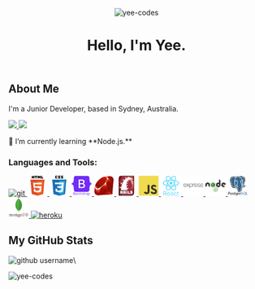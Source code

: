 <!--
**yee-codes/yee-codes** is a ✨ _special_ ✨ repository because its `README.md` (this file) appears on your GitHub profile.

Here are some ideas to get you started:

- 🔭 I’m currently working on ...
- 🌱 I’m currently learning ...
- 👯 I’m looking to collaborate on ...
- 🤔 I’m looking for help with ...
- 💬 Ask me about ...
- 📫 How to reach me: ...
- 😄 Pronouns: ...
- ⚡ Fun fact: ...
-->

<header>
    <p>
        <img src="https://komarev.com/ghpvc/?username=yee-codes&label=Profile%20views&color=0e75b6&style=flat" alt="yee-codes" />
    </p>
    <h1>Hello, I'm Yee.</h1>
</header>

<section>
    <h2>About Me</h2>
    <p>I'm a Junior Developer, based in Sydney, Australia.</p>
</section>

<section>
    <p>
        <a href="https://twitter.com/yee_codes">
            <img src="https://img.shields.io/badge/twitter-%231DA1F2.svg?&style=for-the-badge&logo=twitter&logoColor=white" height=30>
        </a> 
        <a href="https://www.linkedin.com/in/yeecodes/">
            <img src="https://img.shields.io/badge/linkedin-%230077B5.svg?&style=for-the-badge&logo=linkedin&logoColor=white" height=30>
        </a>
    </p>
</section>

<section>
    <p>🌱 I’m currently learning **Node.js.**</p>
</section>

<section>
    <h3>Languages and Tools:</h3>
    <p>
        <a href="https://git-scm.com/" target="_blank">
            <img src="https://www.vectorlogo.zone/logos/git-scm/git-scm-icon.svg" alt="git" width="40" height="40"/>
        </a>
        <a href="https://www.w3.org/html/" target="_blank">
            <img src="https://raw.githubusercontent.com/devicons/devicon/master/icons/html5/html5-original-wordmark.svg" alt="html5" width="40" height="40">     
        </a>
        <a href="https://www.w3schools.com/css/" target="_blank">
            <img src="https://raw.githubusercontent.com/devicons/devicon/master/icons/css3/css3-original-wordmark.svg" alt="css3" width="40" height="40"/>
        </a>
        <a href="https://getbootstrap.com" target="_blank">
            <img src="https://raw.githubusercontent.com/devicons/devicon/master/icons/bootstrap/bootstrap-plain-wordmark.svg" alt="bootstrap" width="40" height="40"/>
        </a>
        <a href="https://www.ruby-lang.org/en/" target="_blank"> 
            <img src="https://raw.githubusercontent.com/devicons/devicon/master/icons/ruby/ruby-original.svg" alt="ruby" width="40" height="40"/>  
        </a>
        <a href="https://rubyonrails.org" target="_blank">
            <img src="https://raw.githubusercontent.com/devicons/devicon/master/icons/rails/rails-original-wordmark.svg" alt="rails" width="40" height="40"/>   
        </a>
        <a href="https://developer.mozilla.org/en-US/docs/Web/JavaScript" target="_blank">
            <img src="https://raw.githubusercontent.com/devicons/devicon/master/icons/javascript/javascript-original.svg" alt="javascript" width="40" height="40"/>
        </a>
        <a href="https://reactjs.org/" target="_blank">
            <img src="https://raw.githubusercontent.com/devicons/devicon/master/icons/react/react-original-wordmark.svg" alt="react" width="40" height="40"/> 
        </a> 
        <a href="https://expressjs.com" target="_blank">
            <img src="https://raw.githubusercontent.com/devicons/devicon/master/icons/express/express-original-wordmark.svg" alt="express" width="40" height="40"/>
        </a>
        <a href="https://nodejs.org" target="_blank">
            <img src="https://raw.githubusercontent.com/devicons/devicon/master/icons/nodejs/nodejs-original-wordmark.svg" alt="nodejs" width="40" height="40"/>
        </a>
        <a href="https://www.postgresql.org" target="_blank">
            <img src="https://raw.githubusercontent.com/devicons/devicon/master/icons/postgresql/postgresql-original-wordmark.svg" alt="postgresql" width="40" height="40"/>
        </a>
        <a href="https://www.mongodb.com/" target="_blank">
            <img src="https://raw.githubusercontent.com/devicons/devicon/master/icons/mongodb/mongodb-original-wordmark.svg" alt="mongodb" width="40" height="40"/>
        </a>
        <a href="https://heroku.com" target="_blank">
            <img src="https://www.vectorlogo.zone/logos/heroku/heroku-icon.svg" alt="heroku" width="40" height="40"/>
        </a>
    </p>
</section>

<section>
    <h2>My GitHub Stats</h2>
    <img src="https://github-readme-stats.vercel.app/api?username=yee-codes&show_icons=true&theme=gotham" alt="github username" />\
    <p>
        <img align="left" src="https://github-readme-stats.vercel.app/api/top-langs?username=yee-codes&show_icons=true&locale=en&layout=compact" alt="yee-codes" />
    </p>
</section>
